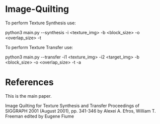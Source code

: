 # Image-Quilting
To perform Texture Synthesis use: 

python3 main.py --synthesis -i <texture_img> -b <block_size> -o <overlap_size> -t <tolerance>

To perform Texture Transfer use: 

python3 main.py --transfer -i1 <texture_img> -i2 <target_img> -b <block_size> -o <overlap_size> -t <tolerance> -a <alpha>
# References
This is the main paper.

 Image Quilting for Texture Synthesis and Transfer Proceedings of SIGGRAPH 2001 (August 2001), pp. 341-346 by Alexei A. Efros, William T. Freeman edited by Eugene Fiume
